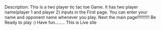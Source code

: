Description:
 This is  a two player tic tac toe  Game.
 It has two player name(player 1 and player 2) inputs in the First page.
 You can enter your name and opponent name whenever you play.
 Next the main page!!!!!!!!!!
 Be Ready to play :)
 Have fun........
 This is Live site 
